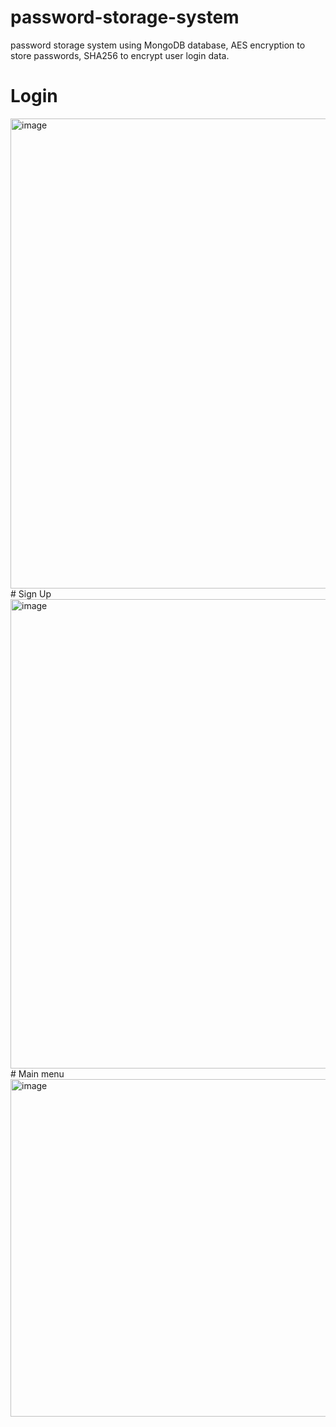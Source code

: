 # password-storage-system
password storage system using MongoDB database, AES encryption to store passwords, SHA256 to encrypt user login data.
# Login
<img width="752" alt="image" src="https://github.com/NiallSom/password-storage-system/assets/117994016/1f78c53d-6cdd-4b95-98bd-f9594e40838d">
# Sign Up
<img width="751" alt="image" src="https://github.com/NiallSom/password-storage-system/assets/117994016/b3b5ddef-6f7b-4930-81db-49045b0f08b5">
# Main menu
<img width="540" alt="image" src="https://github.com/NiallSom/password-storage-system/assets/117994016/b24949d8-53e0-4837-b9c6-ee00244490de">
